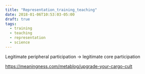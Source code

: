 ```yaml
---
title: "Representation_training_teaching"
date: 2018-01-06T10:53:03-05:00
draft: true
tags: 
  - training
  - teaching
  - representation
  - science
---
```


Legitimate peripheral participation $\to$ legitimate core participation

https://meaningness.com/metablog/upgrade-your-cargo-cult
